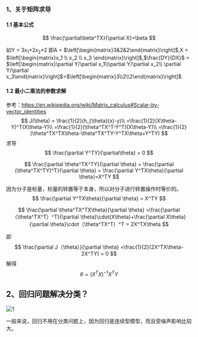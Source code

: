 ### 1、关于矩阵求导

#### 1.1 基本公式

$$
\frac{\partial\beta^TX}{\partial X}=\beta
$$

如Y = 3$x_1$+2$x_2$+2 即A = $\left[\begin{matrix}3&2&2\end{matrix}\right]$,X = $\left[\begin{matrix}x_1 \\ x_2 \\ x_3 \end{matrix}\right]$,$\frac{DY}{DX}$ = $\left[\begin{matrix}\partial Y/\partial x_1\\\partial Y/\partial x_2\\ \partial Y/\partial x_3\end{matrix}\right]$=$\left[\begin{matrix}3\\2\\2\end{matrix}\right]$

#### 1.2 最小二乘法的参数求解

参考：https://en.wikipedia.org/wiki/Matrix_calculus#Scalar-by-vector_identities
$$
J(\theta) = \frac{1}{2}(h_{\theta}(x)-y)\\
=\frac{1}{2}(X\theta-Y)^T(X\theta-Y)\\
=\frac{1}{2}(\theta^TX^T-Y^T)(X\theta-Y)\\
=\frac{1}{2}(\theta^TX^TX\theta-\theta^TX^TY-Y^TX\theta+Y^TY)
$$
求导
$$
\frac{\partial Y^TY}{\partial\theta} = 0
$$

$$
\frac{\partial \theta^TX^TY}{\partial \theta} = \frac{\partial (\theta^TX^TY)^T}{\partial \theta} = \frac{\partial Y^TX\theta}{\partial \theta}=X^TY
$$

因为分子是标量，标量的转置等于本身，所以对分子进行转置操作时等价的。
$$
\frac{\partial Y^TX\theta}{\partial \theta} = X^TY
$$

$$
\frac{\partial \theta^TX^TX\theta}{\partial \theta} =\frac{\partial （\theta^TX^T）^T}{\partial \theta}\cdot(X\theta)+\frac{\partial X\theta}{\partial \theta}\cdot（\theta^TX^T）^T = 2X^TX\theta
$$

即
$$
\frac{\partial J（\theta）}{\partial \theta} =\frac{1}{2}(2X^TX\theta-2X^TY) = 0
$$
解得
$$
\theta =(X^TX)^{-1}X^TY
$$

## 2、回归问题解决分类？



![1](https://github.com/Lanme/cs229/master/add_note/img/add_notes1_1.png)

一般来说，回归不用在分类问题上，因为回归是连续型模型，而且受噪声影响比较大。